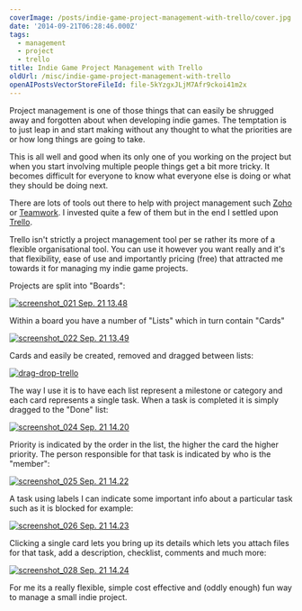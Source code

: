 ```yaml
---
coverImage: /posts/indie-game-project-management-with-trello/cover.jpg
date: '2014-09-21T06:28:46.000Z'
tags:
  - management
  - project
  - trello
title: Indie Game Project Management with Trello
oldUrl: /misc/indie-game-project-management-with-trello
openAIPostsVectorStoreFileId: file-5kYzgxJLjM7Afr9ckoi41m2x
---
```


Project management is one of those things that can easily be shrugged away and forgotten about when developing indie games. The temptation is to just leap in and start making without any thought to what the priorities are or how long things are going to take.

<!-- more -->

This is all well and good when its only one of you working on the project but when you start involving multiple people things get a bit more tricky. It becomes difficult for everyone to know what everyone else is doing or what they should be doing next.

There are lots of tools out there to help with project management such [Zoho](https://www.zoho.com/projects/) or [Teamwork](https://www.teamwork.com/). I invested quite a few of them but in the end I settled upon [Trello](https://trello.com/).

Trello isn't strictly a project management tool per se rather its more of a flexible organisational tool. You can use it however you want really and it's that flexibility, ease of use and importantly pricing (free) that attracted me towards it for managing my indie game projects.

Projects are split into "Boards":

[![screenshot_021 Sep. 21 13.48](https://www.mikecann.co.uk/wp-content/uploads/2014/09/screenshot_021-Sep.-21-13.48.png)](https://www.mikecann.co.uk/wp-content/uploads/2014/09/screenshot_021-Sep.-21-13.48.png)

Within a board you have a number of "Lists" which in turn contain "Cards"

[![screenshot_022 Sep. 21 13.49](https://www.mikecann.co.uk/wp-content/uploads/2014/09/screenshot_022-Sep.-21-13.49.png)](https://www.mikecann.co.uk/wp-content/uploads/2014/09/screenshot_022-Sep.-21-13.49.png)

Cards and easily be created, removed and dragged between lists:

[![drag-drop-trello](https://www.mikecann.co.uk/wp-content/uploads/2014/09/drag-drop-trello.gif)](https://www.mikecann.co.uk/wp-content/uploads/2014/09/drag-drop-trello.gif)

The way I use it is to have each list represent a milestone or category and each card represents a single task. When a task is completed it is simply dragged to the "Done" list:

[![screenshot_024 Sep. 21 14.20](https://www.mikecann.co.uk/wp-content/uploads/2014/09/screenshot_024-Sep.-21-14.20.png)](https://www.mikecann.co.uk/wp-content/uploads/2014/09/screenshot_024-Sep.-21-14.20.png)

Priority is indicated by the order in the list, the higher the card the higher priority. The person responsible for that task is indicated by who is the "member":

[![screenshot_025 Sep. 21 14.22](https://www.mikecann.co.uk/wp-content/uploads/2014/09/screenshot_025-Sep.-21-14.22.png)](https://www.mikecann.co.uk/wp-content/uploads/2014/09/screenshot_025-Sep.-21-14.22.png)

A task using labels I can indicate some important info about a particular task such as it is blocked for example:

[![screenshot_026 Sep. 21 14.23](https://www.mikecann.co.uk/wp-content/uploads/2014/09/screenshot_026-Sep.-21-14.23.png)](https://www.mikecann.co.uk/wp-content/uploads/2014/09/screenshot_026-Sep.-21-14.23.png)

Clicking a single card lets you bring up its details which lets you attach files for that task, add a description, checklist, comments and much more:

[![screenshot_028 Sep. 21 14.24](https://www.mikecann.co.uk/wp-content/uploads/2014/09/screenshot_028-Sep.-21-14.24.png)](https://www.mikecann.co.uk/wp-content/uploads/2014/09/screenshot_028-Sep.-21-14.24.png)

For me its a really flexible, simple cost effective and (oddly enough) fun way to manage a small indie project.
